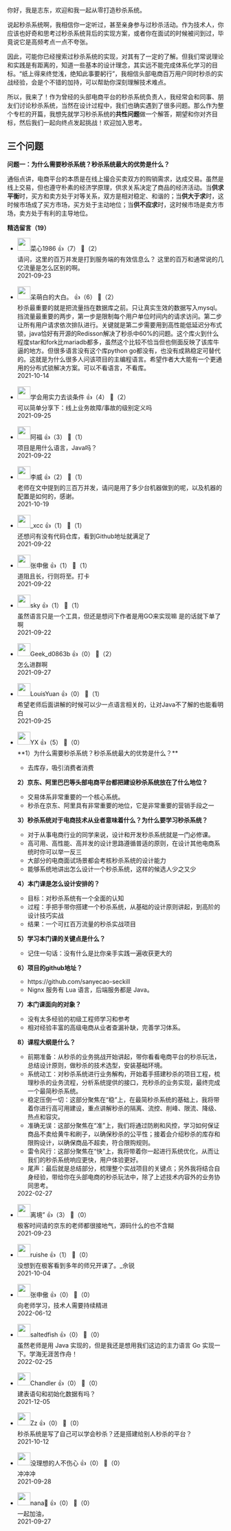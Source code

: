 你好，我是志东，欢迎和我一起从零打造秒杀系统。

说起秒杀系统啊，我相信你一定听过，甚至亲身参与过秒杀活动。作为技术人，你应该也好奇和思考过秒杀系统背后的实现方案，或者你在面试的时候被问到过，毕竟说它是高频考点一点不夸张。

因此，可能你已经搜索过秒杀系统的实现，对其有了一定的了解。但我们常说理论和实践是有距离的，知道一些基本的设计理念，其实远不能完成体系化学习的目标。“纸上得来终觉浅，绝知此事要躬行”，我相信头部电商百万用户同时秒杀的实战经验，会是个不错的加持，可以帮助你深刻理解技术难点。

所以，我来了！作为曾经的头部电商平台的秒杀系统负责人，我经常会和同事、朋友们讨论秒杀系统，当然在设计过程中，我们也确实遇到了很多问题。那么作为整个专栏的开篇，我想先就学习秒杀系统的**共性问题**做一个解答，期望和你对齐目标，然后我们一起向终点发起挑战！欢迎加入思考。

## 三个问题

**问题一：为什么需要秒杀系统？秒杀系统最大的优势是什么？**

通俗点讲，电商平台的本质是在线上撮合买卖双方的购销需求，达成交易。虽然是线上交易，但也遵守朴素的经济学原理，供求关系决定了商品的经济活动。当**供求平衡**时，买方和卖方处于对等关系，双方是相对稳定、和谐的；当**供大于求**时，这时候市场成了买方市场，买方处于主动地位；当**供不应求**时，这时候市场是卖方市场，卖方处于有利的主导地位。
<div><strong>精选留言（19）</strong></div><ul>
<li><img src="https://static001.geekbang.org/account/avatar/00/1a/2f/5a/4ed3465d.jpg" width="30px"><span>菜心1986</span> 👍（7） 💬（2）<div>请问，这里的百万并发是打到服务端的有效信息么？
这里的百万和通常说的几亿流量是怎么区别的啊。</div>2021-09-23</li><br/><li><img src="https://static001.geekbang.org/account/avatar/00/13/9b/06/a1b0bd54.jpg" width="30px"><span>呆萌白的大白。</span> 👍（6） 💬（2）<div>秒杀最重要的就是把流量挡在数据库之前。只让真实生效的数据写入mysql。挡流量最重要的两步，第一步是限制每个用户单位时间内的请求访问。第二步让所有用户请求依次排队进行。关键就是第二步需要用到高性能低延迟分布式锁，java恰好有开源的Redisson解决了秒杀中60%的问题。这个库火到什么程度star和fork比mariadb都多，虽然这个比较不恰当但也侧面反映了该库牛逼的地方。但很多语言没有这个库python go都没有，也没有成熟稳定可替代的。这就是为什么很多人问该项目的主编程语言。希望作者大大能有一个更通用的分布式锁解决方案。可以不看语言，不看库。</div>2021-10-14</li><br/><li><img src="https://static001.geekbang.org/account/avatar/00/1a/99/13/2b325b02.jpg" width="30px"><span>学会用实力去谈条件</span> 👍（4） 💬（2）<div>可以简单分享下：线上业务故障&#47;事故的级别定义吗</div>2021-09-25</li><br/><li><img src="https://static001.geekbang.org/account/avatar/00/14/2a/17/74f2c47e.jpg" width="30px"><span>阿福</span> 👍（3） 💬（1）<div>项目是用什么语言，Java吗？</div>2021-09-22</li><br/><li><img src="https://static001.geekbang.org/account/avatar/00/16/4a/e1/2a498473.jpg" width="30px"><span>李威</span> 👍（2） 💬（1）<div>老师在文中提到的三百万并发，请问是用了多少台机器做到的呢，以及机器的配置是如何的，感谢。</div>2021-10-19</li><br/><li><img src="https://static001.geekbang.org/account/avatar/00/13/cf/de/85555a93.jpg" width="30px"><span>_xcc</span> 👍（1） 💬（1）<div>还想问有没有代码仓库，看到Github地址就满足了</div>2021-09-22</li><br/><li><img src="https://static001.geekbang.org/account/avatar/00/12/0a/a4/828a431f.jpg" width="30px"><span>张申傲</span> 👍（1） 💬（1）<div>道阻且长，行则将至。打卡</div>2021-09-22</li><br/><li><img src="https://static001.geekbang.org/account/avatar/00/10/83/4b/0e96fcae.jpg" width="30px"><span>sky</span> 👍（1） 💬（1）<div>虽然语言只是一个工具，但还是想问下作者是用GO来实现嘛  是的话就下单了啊</div>2021-09-22</li><br/><li><img src="https://thirdwx.qlogo.cn/mmopen/vi_32/g4wzd5sQZzAZBtPqzOhiaX343Bz9Ga2TXr1ibS3mGNCG0uiaNeQho3eKDTqR5YoFib5tt8zjSHibic4TWHgxehZxNuwg/132" width="30px"><span>Geek_d0863b</span> 👍（0） 💬（2）<div>怎么进群啊</div>2021-09-27</li><br/><li><img src="https://thirdwx.qlogo.cn/mmopen/vi_32/LvrILicoibOUNTcVQFHSHtia0D8LZ8iaWMibtGYTZiaI9Xr8Oqsl2YfGmjKzKqOXy3Yb1fbkEFNe4g7CoPxvc7mZxjyw/132" width="30px"><span>LouisYuan</span> 👍（0） 💬（1）<div>希望老师后面讲解的时候可以少一点语言相关的，让对Java不了解的也能看明白</div>2021-09-25</li><br/><li><img src="https://static001.geekbang.org/account/avatar/00/28/39/92/88ed94f2.jpg" width="30px"><span>YX</span> 👍（5） 💬（0）<div>**1）为什么需要秒杀系统？秒杀系统最大的优势是什么？**

- 去库存，吸引消费者消费

**2）京东、阿里巴巴等头部电商平台都把建设秒杀系统放在了什么地位？**

- 交易体系非常重要的一个核心系统。
- 秒杀在京东、阿里具有非常重要的地位，它是非常重要的营销手段之一

**3）秒杀系统对于电商技术从业者意味着什么？为什么要学习秒杀系统？**

- 对于从事电商行业的同学来说，设计和开发秒杀系统就是一门必修课。
- 高可用、高性能、高并发的设计思路遵循普适的原则，在设计其他电商系统时你可以举一反三
- 大部分的电商面试场景都会考核秒杀系统的设计能力
- 能够系统地讲出怎么设计一个秒杀系统，这样的候选人少之又少

**4）本门课是怎么设计安排的？**

- 目标：对秒杀系统有一个全面的认知
- 过程：手把手带你搭建一个秒杀系统，从基础的设计原则讲起，到高阶的设计技巧实战
- 结果：一个可扛百万流量的秒杀实战项目

**5）学习本门课的关键点是什么？**

- 记住一句话：没有什么是比你亲手实践一遍收获更大的

**6）项目的github地址？**

- https:&#47;&#47;github.com&#47;sanyecao-seckill
- Nignx 服务有 Lua 语言，后端服务都是 Java。

**7）本门课面向的对象？**

- 没有太多经验的初级工程师学习和参考
- 相对经验丰富的高级电商从业者查漏补缺，完善学习体系。

**8）课程大纲是什么？**

- 前期准备：从秒杀的业务挑战开始讲起，带你看看电商平台的秒杀玩法，总结设计原则，做秒杀的技术选型，安装基础环境。
- 系统动工：对秒杀系统进行业务解构，开始着手搭建秒杀的项目工程，梳理秒杀的业务流程，分析系统提供的接口，充秒杀的业务实现，最终完成一个最简秒杀系统。
- 稳定压倒一切：这部分聚焦在“稳”上，在最简秒杀系统的基础上，我将带着你进行高可用建设，重点讲解秒杀的隔离、流控、削峰、限流、降级、热点和容灾。
- 准确无误：这部分聚焦在“准”上，我们将通过防刷和风控，学习如何保证商品不卖给黄牛和刷子，以确保秒杀的公平性；接着会介绍秒杀的库存和限购设计，以确保商品不超卖，符合限购规则。
- 雷令风行：这部分聚焦在“快”上，我将带着你一起进行系统优化，从而让我们的秒杀系统响应更快，用户体验更好。
- 尾声：最后就是总结部分，梳理整个实战项目的关键点；另外我将结合自身经验，带给你在头部电商的秒杀玩法中，除了上述技术内容外的业务协同思考。</div>2022-02-27</li><br/><li><img src="http://thirdwx.qlogo.cn/mmopen/vi_32/STqKg1kLgvRuduQfo0R2E2osYBian7XrQAjSWmOwL9nyZVhq7vyLPnlGcgvguFV4aV7ToWLFiauEMKy96KWHKBVg/132" width="30px"><span>离境”</span> 👍（3） 💬（0）<div>极客时间请的京东的老师都很接地气，源码什么的也不含糊</div>2021-09-23</li><br/><li><img src="http://thirdwx.qlogo.cn/mmopen/vi_32/Q0j4TwGTfTIRgxHpXzJarWkDCV2SyWI3eBNZw9ARxYZusohYH9V1sjzTicMTwTuf8nHee7x58fHu3w78DmEUzYg/132" width="30px"><span>ruishe</span> 👍（1） 💬（0）<div>没想到在极客看到多年的师兄开课了。_佘锐</div>2021-10-04</li><br/><li><img src="https://static001.geekbang.org/account/avatar/00/12/0a/a4/828a431f.jpg" width="30px"><span>张申傲</span> 👍（0） 💬（0）<div>向老师学习，技术人需要持续精进</div>2022-06-12</li><br/><li><img src="https://static001.geekbang.org/account/avatar/00/1d/b2/91/cf0de36e.jpg" width="30px"><span>saltedfish</span> 👍（0） 💬（0）<div>虽然老师是用 Java 实现的，但是我还是想用我们这边的主力语言 Go 实现一下。学海无涯苦作舟！</div>2022-02-25</li><br/><li><img src="https://static001.geekbang.org/account/avatar/00/15/fc/80/4d1369bc.jpg" width="30px"><span>Chandler</span> 👍（0） 💬（0）<div>建表语句和初始化数据有吗？</div>2021-12-05</li><br/><li><img src="https://static001.geekbang.org/account/avatar/00/2a/cc/77/8622a8e5.jpg" width="30px"><span>Zz</span> 👍（0） 💬（0）<div>秒杀系统是写了自己可以学会秒杀？还是搭建给别人秒杀的平台？</div>2021-10-12</li><br/><li><img src="http://thirdwx.qlogo.cn/mmopen/vi_32/8NJXCibjiaDoMGwndhnKtxR4feTJbcUxPw0GIsgTXVz2bFkS5ibetwT1qGD5v77INW1ByuzGZVNSWbb7waVaWz1Yg/132" width="30px"><span>没理想的人不伤心</span> 👍（0） 💬（0）<div>冲冲冲</div>2021-09-28</li><br/><li><img src="https://static001.geekbang.org/account/avatar/00/25/5c/55/d113d3ea.jpg" width="30px"><span>nana👄</span> 👍（0） 💬（0）<div>一起加油，</div>2021-09-27</li><br/>
</ul>
